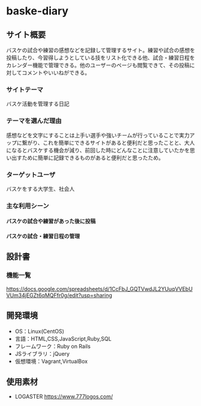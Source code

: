 # baske-diary

## サイト概要
バスケの試合や練習の感想などを記録して管理するサイト。練習や試合の感想を投稿したり、今習得しようとしている技をリスト化できる他、試合・練習日程をカレンダー機能で管理できる。他のユーザーのページも閲覧できて、その投稿に対してコメントやいいねができる。

### サイトテーマ
バスケ活動を管理する日記

### テーマを選んだ理由
感想などを文字にすることは上手い選手や強いチームが行っていることで実力アップに繋がり、これを簡単にできるサイトがあると便利だと思ったことと、大人になるとバスケする機会が減り、前回した時にどんなことに注意していたかを思い出すために簡単に記録できるものがあると便利だと思ったため。

### ターゲットユーザ
バスケをする大学生、社会人

### 主な利用シーン
#### バスケの試合や練習があった後に投稿
#### バスケの試合・練習日程の管理

## 設計書

### 機能一覧
https://docs.google.com/spreadsheets/d/1CcFbJ_GQTVwdJL2YUuqVVEbUVUm34jEGZt6qMQFfr0g/edit?usp=sharing

## 開発環境
- OS：Linux(CentOS)
- 言語：HTML,CSS,JavaScript,Ruby,SQL
- フレームワーク：Ruby on Rails
- JSライブラリ：jQuery
- 仮想環境：Vagrant,VirtualBox

## 使用素材
- LOGASTER https://www.777logos.com/

